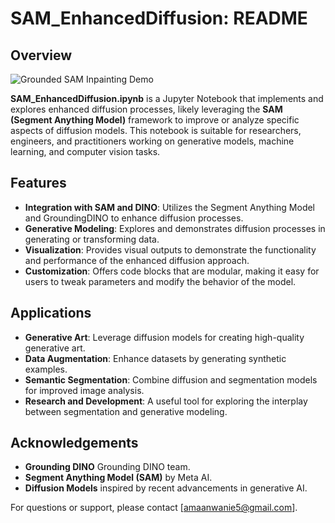 # SAM_EnhancedDiffusion: README

## Overview
![Grounded SAM Inpainting Demo](https://github.com/IDEA-Research/Grounded-Segment-Anything/raw/main/assets/grounded_sam_inpainting_demo.png)

**SAM_EnhancedDiffusion.ipynb** is a Jupyter Notebook that implements and explores enhanced diffusion processes, likely leveraging the **SAM (Segment Anything Model)** framework to improve or analyze specific aspects of diffusion models. This notebook is suitable for researchers, engineers, and practitioners working on generative models, machine learning, and computer vision tasks.

## Features

- **Integration with SAM and DINO**: Utilizes the Segment Anything Model and GroundingDINO to enhance diffusion processes.
- **Generative Modeling**: Explores and demonstrates diffusion processes in generating or transforming data.
- **Visualization**: Provides visual outputs to demonstrate the functionality and performance of the enhanced diffusion approach.
- **Customization**: Offers code blocks that are modular, making it easy for users to tweak parameters and modify the behavior of the model.

## Applications

- **Generative Art**: Leverage diffusion models for creating high-quality generative art.
- **Data Augmentation**: Enhance datasets by generating synthetic examples.
- **Semantic Segmentation**: Combine diffusion and segmentation models for improved image analysis.
- **Research and Development**: A useful tool for exploring the interplay between segmentation and generative modeling.

## Acknowledgements
- **Grounding DINO** Grounding DINO team.
- **Segment Anything Model (SAM)** by Meta AI.
- **Diffusion Models** inspired by recent advancements in generative AI.

For questions or support, please contact [amaanwanie5@gmail.com].

